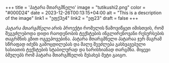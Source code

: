 +++
title = 'პატარა მთარგმნელი'
image = "tutikushi2.png"
color = "#000D24"
date = 2023-12-26T00:13:15+04:00
alt = "This is a description of the image"
link1 = "ეფქ3ე4"
link2 = "ეფ23"
draft = false
+++

*პატარა მთარგმნელი* არის პროექტი რომელის წამოვიწყეთ იმისთვის, რომ შეგვძლებოდა დიდი რაოდენობის ტექსტების ინგლირენოვანი რესურსების თაგრმნის გზით ოგვეპოვებინა. პატარა მთარგმნელი პატარაა ჯერ მაგრამ სწრაფად იძენს გამოცდილებას და მალე შეეძლება გასხვავებული ხასიათის ტექსტების სტაბილურად და ხარისხიანად თარგმნა. მიყევი ბმულებს რომ პატარა მთარგმნელის შესახებ მეტი გაიგო.